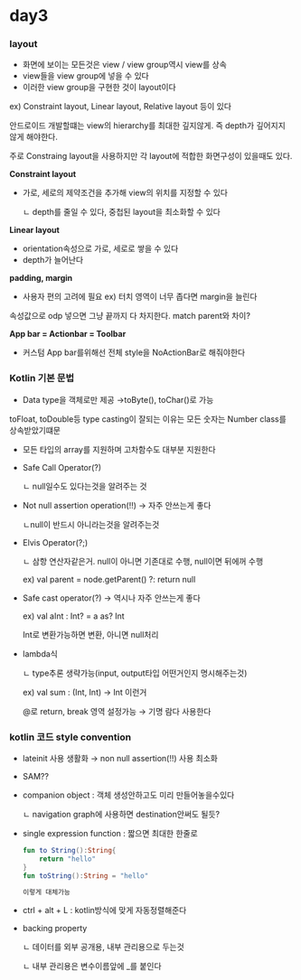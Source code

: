 # day3

### **layout**

- 화면에 보이는 모든것은 view / view group역시 view를 상속
- view들을 view group에 넣을 수 있다
- 이러한 view group을 구현한 것이 layout이다

ex) Constraint layout, Linear layout, Relative layout 등이 있다

안드로이드 개발할떄는 view의 hierarchy를 최대한 깊지않게. 즉 depth가 깊어지지 않게 해야한다.

주로 Constraing layout을 사용하지만 각 layout에 적합한 화면구성이 있을때도 있다.

**Constraint layout**

- 가로, 세로의 제약조건을 추가해 view의 위치를 지정할 수 있다

    ㄴ depth를 줄일 수 있다, 중첩된 layout을 최소화할 수 있다

**Linear layout**

- orientation속성으로 가로, 세로로 쌓을 수 있다
- depth가 늘어난다

**padding, margin**

- 사용자 편의 고려에 필요  ex) 터치 영역이 너무 좁다면 margin을 늘린다

속성값으로 odp 넣으면 그냥 끝까지 다 차지한다. match parent와 차이?

**App bar = Actionbar = Toolbar**

- 커스텀 App bar를위해선 전체 style을 NoActionBar로 해줘야한다

### **Kotlin 기본 문법**

- Data type을 객체로만 제공 →toByte(), toChar()로 가능

toFloat, toDouble등 type casting이 잘되는 이유는 모든 숫자는 Number class를 상속받았기떄문

- 모든 타입의 array를 지원하며 고차함수도 대부분 지원한다
- Safe Call Operator(?)

    ㄴ null일수도 있다는것을 알려주는 것

- Not null assertion operation(!!) → 자주 안쓰는게 좋다

    ㄴnull이 반드시 아니라는것을 알려주는것

- Elvis Operator(?;)

    ㄴ 삼항 연산자같은거. null이 아니면 기존대로 수행, null이면 뒤에꺼 수행

    ex) val parent = node.getParent() ?: return null

- Safe cast operator(?) → 역시나 자주 안쓰는게 좋다

    ex) val aInt : Int? = a as? Int

    Int로 변환가능하면 변환, 아니면 null처리

- lambda식

    ㄴ type추론 생략가능(input, output타입 어떤거인지 명시해주는것)

    ex) val sum : (Int, Int) → Int 이런거

    @로 return, break 영역 설정가능 → 기명 람다 사용한다

### **kotlin 코드 style convention**

- lateinit 사용 생활화 → non null assertion(!!) 사용 최소화
- SAM??
- companion object : 객체 생성안하고도 미리 만들어놓을수있다

    ㄴ navigation graph에 사용하면 destination안써도 될듯?

- single expression function : 짧으면 최대한 한줄로

    ```kotlin
    fun to String():String{
    	return "hello"
    }
    fun toString():String = "hello"		

    이렇게 대체가능
    ```

- ctrl + alt + L : kotlin방식에 맞게 자동정렬해준다
- backing property

    ㄴ 데이터를 외부 공개용, 내부 관리용으로 두는것

    ㄴ 내부 관리용은 변수이름앞에 _를 붙인다